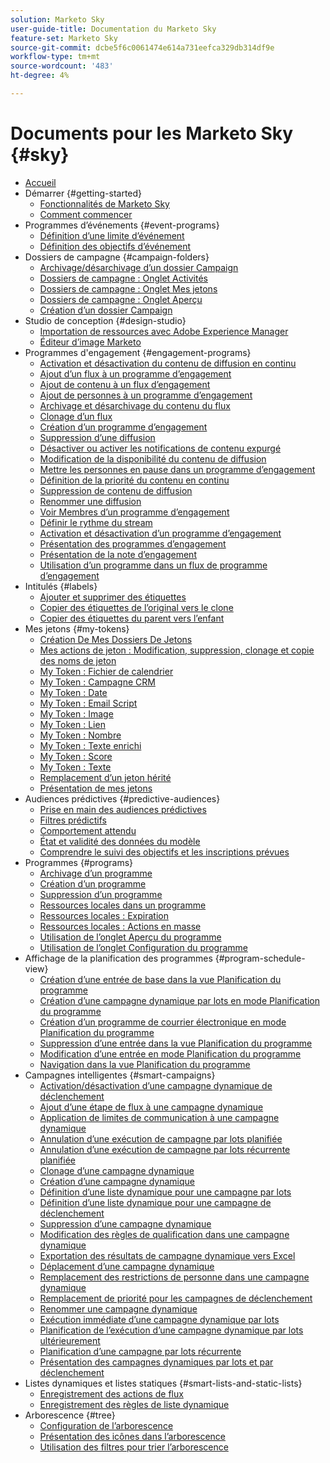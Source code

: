 ```yaml
---
solution: Marketo Sky
user-guide-title: Documentation du Marketo Sky
feature-set: Marketo Sky
source-git-commit: dcbe5f6c0061474e614a731eefca329db314df9e
workflow-type: tm+mt
source-wordcount: '483'
ht-degree: 4%

---
```



# Documents pour les Marketo Sky {#sky}

+ [Accueil](home.md)
+ Démarrer {#getting-started}
   + [Fonctionnalités de Marketo Sky](marketo-sky-features.md)
   + [Comment commencer](how-to-enable-roles-for-marketo-sky.md)
+ Programmes d’événements {#event-programs}
   + [Définition d’une limite d’événement](setting-an-event-cap.md)
   + [Définition des objectifs d’événement](setting-event-goals.md)
+ Dossiers de campagne {#campaign-folders}
   + [Archivage/désarchivage d’un dossier Campaign](archive-unarchive-a-campaign-folder.md)
   + [Dossiers de campagne : Onglet Activités](campaign-folder-activities-tab.md)
   + [Dossiers de campagne : Onglet Mes jetons](campaign-folder-my-tokens-tab.md)
   + [Dossiers de campagne : Onglet Aperçu](campaign-folder-overview-tab.md)
   + [Création d’un dossier Campaign](create-a-campaign-folder.md)
+ Studio de conception {#design-studio}
   + [Importation de ressources avec Adobe Experience Manager](importing-assets-with-adobe-experience-manager.md)
   + [Éditeur d’image Marketo](marketo-image-editor.md)
+ Programmes d&#39;engagement {#engagement-programs}
   + [Activation et désactivation du contenu de diffusion en continu](activate-and-deactivate-stream-content.md)
   + [Ajout d’un flux à un programme d’engagement](add-a-stream-to-an-engagement-program.md)
   + [Ajout de contenu à un flux d’engagement](add-content-to-an-engagement-stream.md)
   + [Ajout de personnes à un programme d’engagement](add-people-to-an-engagement-program.md)
   + [Archivage et désarchivage du contenu du flux](archive-and-unarchive-stream-content.md)
   + [Clonage d’un flux](clone-a-stream.md)
   + [Création d’un programme d’engagement](create-an-engagement-program.md)
   + [Suppression d’une diffusion](delete-a-stream.md)
   + [Désactiver ou activer les notifications de contenu expurgé](disable-or-enable-exhausted-content-notifications.md)
   + [Modification de la disponibilité du contenu de diffusion](edit-availability-of-stream-content.md)
   + [Mettre les personnes en pause dans un programme d’engagement](pause-people-in-an-engagement-program.md)
   + [Définition de la priorité du contenu en continu](prioritize-stream-content.md)
   + [Suppression de contenu de diffusion](remove-stream-content.md)
   + [Renommer une diffusion](rename-a-stream.md)
   + [Voir Membres d’un programme d’engagement](see-members-of-an-engagement-program.md)
   + [Définir le rythme du stream](set-stream-cadence.md)
   + [Activation et désactivation d’un programme d’engagement](turn-an-engagement-program-on-and-off.md)
   + [Présentation des programmes d’engagement](understanding-engagement-programs.md)
   + [Présentation de la note d’engagement](understanding-the-engagement-score.md)
   + [Utilisation d’un programme dans un flux de programme d’engagement](using-a-program-in-an-engagement-program-stream.md)
+ Intitulés {#labels}
   + [Ajouter et supprimer des étiquettes](add-and-remove-labels.md)
   + [Copier des étiquettes de l’original vers le clone](copy-labels-from-original-to-clone.md)
   + [Copier des étiquettes du parent vers l’enfant](copy-labels-from-parent-to-child.md)
+ Mes jetons {#my-tokens}
   + [Création De Mes Dossiers De Jetons](create-my-token-folders.md)
   + [Mes actions de jeton : Modification, suppression, clonage et copie des noms de jeton](my-token-actions-edit-delete-clone-and-copy-token-names.md)
   + [My Token : Fichier de calendrier](my-token-calendar-file.md)
   + [My Token : Campagne CRM](my-token-crm-campaign.md)
   + [My Token : Date](my-token-date.md)
   + [My Token : Email Script](my-token-email-script.md)
   + [My Token : Image](my-token-image.md)
   + [My Token : Lien](my-token-link.md)
   + [My Token : Nombre](my-token-number.md)
   + [My Token : Texte enrichi](my-token-rich-text.md)
   + [My Token : Score](my-token-score.md)
   + [My Token : Texte](my-token-text.md)
   + [Remplacement d’un jeton hérité](override-an-inherited-my-token.md)
   + [Présentation de mes jetons](understanding-my-tokens.md)
+ Audiences prédictives {#predictive-audiences}
   + [Prise en main des audiences prédictives](getting-started-with-predictive-audiences.md)
   + [Filtres prédictifs](predictive-filters.md)
   + [Comportement attendu](expected-behavior.md)
   + [État et validité des données du modèle](model-health-and-data-validity.md)
   + [Comprendre le suivi des objectifs et les inscriptions prévues](understanding-goal-tracking-and-projected-registrations.md)
+ Programmes {#programs}
   + [Archivage d’un programme](archive-a-program.md)
   + [Création d’un programme](create-a-new-program.md)
   + [Suppression d’un programme](delete-a-program.md)
   + [Ressources locales dans un programme](local-assets-in-a-program.md)
   + [Ressources locales : Expiration](local-assets-expiration.md)
   + [Ressources locales : Actions en masse](local-assets-mass-actions.md)
   + [Utilisation de l’onglet Aperçu du programme](using-the-program-overview-tab.md)
   + [Utilisation de l’onglet Configuration du programme](using-the-program-setup-tab.md)
+ Affichage de la planification des programmes {#program-schedule-view}
   + [Création d’une entrée de base dans la vue Planification du programme](create-a-basic-entry-in-program-schedule-view.md)
   + [Création d’une campagne dynamique par lots en mode Planification du programme](create-a-batch-smart-campaign-in-program-schedule-view.md)
   + [Création d’un programme de courrier électronique en mode Planification du programme](create-an-email-program-in-program-schedule-view.md)
   + [Suppression d’une entrée dans la vue Planification du programme](delete-an-entry-in-program-schedule-view.md)
   + [Modification d’une entrée en mode Planification du programme](edit-an-entry-in-program-schedule-view.md)
   + [Navigation dans la vue Planification du programme](navigating-program-schedule-view.md)
+ Campagnes intelligentes {#smart-campaigns}
   + [Activation/désactivation d’une campagne dynamique de déclenchement](activate-deactivate-a-trigger-smart-campaign.md)
   + [Ajout d’une étape de flux à une campagne dynamique](add-a-flow-step-to-a-smart-campaign.md)
   + [Application de limites de communication à une campagne dynamique](apply-communication-limits-to-a-smart-campaign.md)
   + [Annulation d’une exécution de campagne par lots planifiée](cancel-a-scheduled-batch-campaign-run.md)
   + [Annulation d’une exécution de campagne par lots récurrente planifiée](cancel-a-scheduled-recurring-batch-campaign-run.md)
   + [Clonage d’une campagne dynamique](clone-a-smart-campaign.md)
   + [Création d’une campagne dynamique](create-a-smart-campaign.md)
   + [Définition d’une liste dynamique pour une campagne par lots](define-a-smart-list-for-a-batch-campaign.md)
   + [Définition d’une liste dynamique pour une campagne de déclenchement](define-a-smart-list-for-a-trigger-campaign.md)
   + [Suppression d’une campagne dynamique](delete-a-smart-campaign.md)
   + [Modification des règles de qualification dans une campagne dynamique](edit-qualification-rules-in-a-smart-campaign.md)
   + [Exportation des résultats de campagne dynamique vers Excel](export-smart-campaign-results-to-excel.md)
   + [Déplacement d’une campagne dynamique](move-a-smart-campaign.md)
   + [Remplacement des restrictions de personne dans une campagne dynamique](override-person-restrictions-in-a-smart-campaign.md)
   + [Remplacement de priorité pour les campagnes de déclenchement](priority-override-for-trigger-campaigns.md)
   + [Renommer une campagne dynamique](rename-a-smart-campaign.md)
   + [Exécution immédiate d’une campagne dynamique par lots](run-a-batch-smart-campaign-now.md)
   + [Planification de l’exécution d’une campagne dynamique par lots ultérieurement](schedule-a-batch-smart-campaign-to-run-later.md)
   + [Planification d’une campagne par lots récurrente](schedule-a-recurring-batch-campaign.md)
   + [Présentation des campagnes dynamiques par lots et par déclenchement](understanding-batch-and-trigger-smart-campaigns.md)
+ Listes dynamiques et listes statiques {#smart-lists-and-static-lists}
   + [Enregistrement des actions de flux](save-flow-actions.md)
   + [Enregistrement des règles de liste dynamique](save-smart-list-rules.md)
+ Arborescence {#tree}
   + [Configuration de l’arborescence](configuring-the-tree.md)
   + [Présentation des icônes dans l’arborescence](understanding-icons-in-the-tree.md)
   + [Utilisation des filtres pour trier l’arborescence](use-filters-to-sort-the-tree.md)

